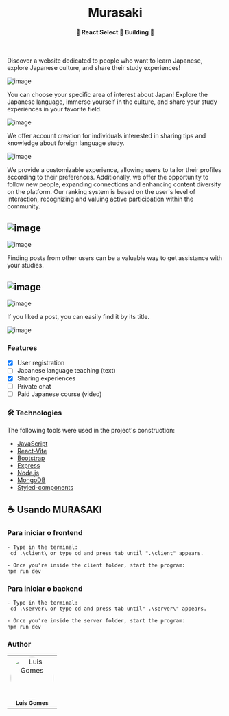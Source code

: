 <h1 align="center">Murasaki 

<h4 align="center"> 
	🚧  React Select 🚀 Building  🚧
</h4></h1>
<br >

Discover a website dedicated to people who want to learn Japanese, explore Japanese culture, and share their study experiences!

![image](https://github.com/luisgomes2002/Japanese-site/assets/85139913/9dabbfe8-d017-411b-b90c-0c2c1099a4b3)

You can choose your specific area of interest about Japan! Explore the Japanese language, immerse yourself in the culture, and share your study experiences in your favorite field.

![image](https://github.com/luisgomes2002/Japanese-site/assets/85139913/c9ac7d4d-a200-4a62-9560-54b0d25a1891)

We offer account creation for individuals interested in sharing tips and knowledge about foreign language study.

![image](https://github.com/luisgomes2002/Japanese-site/assets/85139913/9626886e-6f83-496a-94ab-138f1bc1011d)

We provide a customizable experience, allowing users to tailor their profiles according to their preferences. Additionally, we offer the opportunity to follow new people, expanding connections and enhancing content diversity on the platform. Our ranking system is based on the user's level of interaction, recognizing and valuing active participation within the community.

![image](https://github.com/luisgomes2002/Japanese-site/assets/85139913/6b446287-9a20-4cd4-ad58-6087a12c5b3a)
-
![image](https://github.com/luisgomes2002/Japanese-site/assets/85139913/af7ad272-516c-41d1-9971-ffe2ad726625)

Finding posts from other users can be a valuable way to get assistance with your studies.

![image](https://github.com/luisgomes2002/Japanese-site/assets/85139913/6c0c4cd0-3322-47ff-86bc-4dd5864ceb8a)
-
![image](https://github.com/luisgomes2002/Japanese-site/assets/85139913/2ecf5bbb-ede8-4134-997a-15dfe02050e8)

If you liked a post, you can easily find it by its title.

![image](https://github.com/luisgomes2002/Japanese-site/assets/85139913/3ca69a53-b879-4c79-9f7d-a6436227196f)




### Features

- [x] User registration
- [ ] Japanese language teaching (text)
- [x] Sharing experiences
- [ ] Private chat
- [ ] Paid Japanese course (video)

### 🛠 Technologies

The following tools were used in the project's construction:

- [JavaScript](https://developer.mozilla.org/en-US/docs/Web/JavaScript)
- [React-Vite](https://vitejs.dev/guide/)
- [Bootstrap](https://react-bootstrap.github.io/)
- [Express](https://expressjs.com/pt-br/)
- [Node.js](https://nodejs.org/en/)
- [MongoDB](https://www.mongodb.com/)
- [Styled-components](https://styled-components.com/)

## ☕ Usando MURASAKI
### Para iniciar o frontend

```
- Type in the terminal:
 cd .\client\ or type cd and press tab until ".\client" appears.

- Once you're inside the client folder, start the program:
npm run dev 
```

### Para iniciar o backend

```
- Type in the terminal:
 cd .\server\ or type cd and press tab until" .\server\" appears.

- Once you're inside the server folder, start the program:
npm run dev 
```

### Author

<table>
  <tr>
    <td align="center"><a href="https://github.com/luisgomes2002"><img style="border-radius: 50%;" src="https://avatars.githubusercontent.com/u/85139913?s=400&u=dfb331bb748127e09f58bc7031faf0378984203e&v=4" width="100px;" alt="Luis Gomes"/><br /><sub><b>Luis Gomes</b></sub></a><br /></td>

</table>
